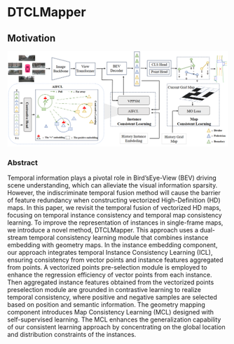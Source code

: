 # DTCLMapper

## Motivation
<div align=center>
<img src="https://github.com/lynn-yu/DTCLMapper/blob/main/framework.png" >
</div>


### Abstract
Temporal information plays a pivotal role in Bird’sEye-View (BEV) driving scene understanding, which can alleviate the visual information sparsity. However, the indiscriminate temporal fusion method will cause the barrier of feature redundancy
when constructing vectorized High-Definition (HD) maps. In this paper, we revisit the temporal fusion of vectorized HD maps, focusing on temporal instance consistency and temporal map consistency learning. To improve the representation of
instances in single-frame maps, we introduce a novel method, DTCLMapper. This approach uses a dual-stream temporal consistency learning module that combines instance embedding with geometry maps. In the instance embedding component, our approach integrates temporal Instance Consistency Learning (ICL), ensuring consistency from vector points and instance features aggregated from points. A vectorized points pre-selection module is employed to enhance the regression efficiency of vector points from each instance. Then aggregated instance features obtained from the vectorized points preselection module are grounded in contrastive learning to realize temporal consistency, where positive and negative samples are selected based on position and semantic information. The geometry mapping component introduces Map Consistency Learning (MCL) designed with self-supervised learning. The MCL enhances the generalization capability of our consistent learning approach by concentrating on the global location and distribution constraints of the instances.
